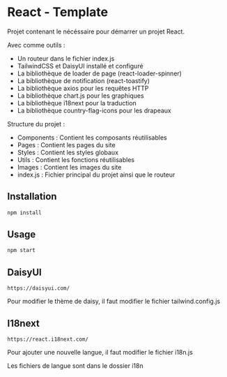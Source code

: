 # React - Template

Projet contenant le nécéssaire pour démarrer un projet React.

Avec comme outils :

- Un routeur dans le fichier index.js
- TailwindCSS et DaisyUI installé et configuré
- La bibliothèque de loader de page (react-loader-spinner)
- La bibliothèque de notification (react-toastify)
- La bibliothèque axios pour les requêtes HTTP
- La bibliothèque chart.js pour les graphiques
- La bibliothèque i18next pour la traduction
- La bibliothèque country-flag-icons pour les drapeaux


Structure du projet :

- Components : Contient les composants réutilisables
- Pages : Contient les pages du site
- Styles : Contient les styles globaux
- Utils : Contient les fonctions réutilisables
- Images : Contient les images du site
- index.js : Fichier principal du projet ainsi que le routeur

## Installation

```bash
npm install
```

## Usage

```bash
npm start
```

## DaisyUI
```
https://daisyui.com/
```

Pour modifier le thème de daisy, il faut modifier le fichier tailwind.config.js


## I18next
```
https://react.i18next.com/
```

Pour ajouter une nouvelle langue, il faut modifier le fichier i18n.js

Les fichiers de langue sont dans le dossier i18n
